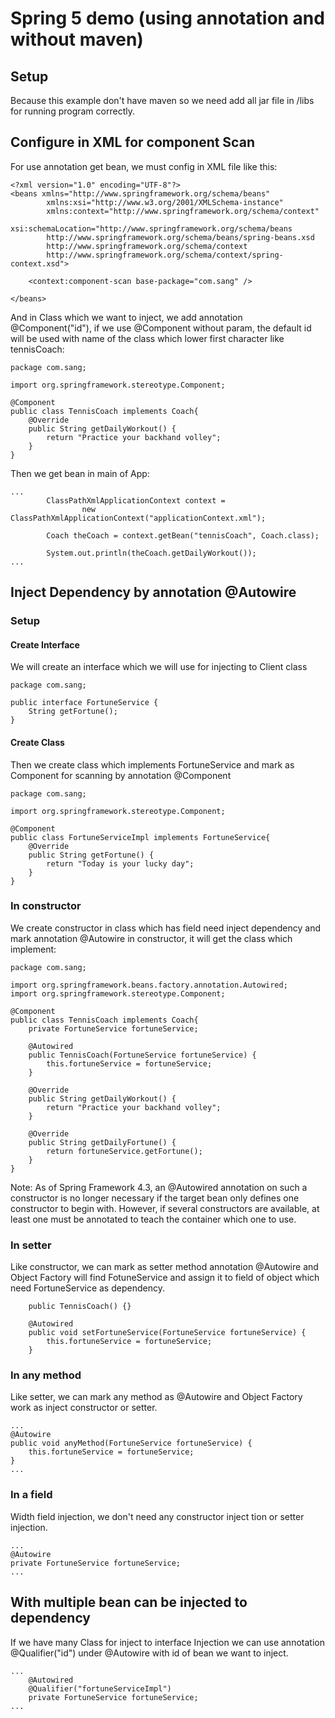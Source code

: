 # Spring 5 demo (using annotation and without maven)

## Setup
Because this example don't have maven so we need add all jar file in /libs for running program correctly. 

## Configure in XML for component Scan
For use annotation get bean, we must config in XML file like this:
```
<?xml version="1.0" encoding="UTF-8"?>
<beans xmlns="http://www.springframework.org/schema/beans"
		xmlns:xsi="http://www.w3.org/2001/XMLSchema-instance"
		xmlns:context="http://www.springframework.org/schema/context"
		xsi:schemaLocation="http://www.springframework.org/schema/beans
		http://www.springframework.org/schema/beans/spring-beans.xsd
		http://www.springframework.org/schema/context
		http://www.springframework.org/schema/context/spring-context.xsd">

	<context:component-scan base-package="com.sang" />
	
</beans>
```

And in Class which we want to inject, we add annotation @Component("id"), if we use @Component without param, the default id will be used with name of the class which lower first character like tennisCoach:
```
package com.sang;

import org.springframework.stereotype.Component;

@Component
public class TennisCoach implements Coach{
    @Override
    public String getDailyWorkout() {
        return "Practice your backhand volley";
    }
}
```

Then we get bean in main of App:
```
...
        ClassPathXmlApplicationContext context =
                new ClassPathXmlApplicationContext("applicationContext.xml");

        Coach theCoach = context.getBean("tennisCoach", Coach.class);

        System.out.println(theCoach.getDailyWorkout());
...
```

## Inject Dependency by annotation @Autowire

### Setup
#### Create Interface
We will create an interface which we will use for injecting to Client class
```
package com.sang;

public interface FortuneService {
    String getFortune();
}
```

#### Create Class
Then we create class which implements FortuneService and mark as Component for scanning by annotation @Component
```
package com.sang;

import org.springframework.stereotype.Component;

@Component
public class FortuneServiceImpl implements FortuneService{
    @Override
    public String getFortune() {
        return "Today is your lucky day";
    }
}
```
### In constructor
We create constructor in class which has field need inject dependency and mark annotation @Autowire in constructor, it will get the class which implement:

```
package com.sang;

import org.springframework.beans.factory.annotation.Autowired;
import org.springframework.stereotype.Component;

@Component
public class TennisCoach implements Coach{
    private FortuneService fortuneService;

    @Autowired
    public TennisCoach(FortuneService fortuneService) {
        this.fortuneService = fortuneService;
    }

    @Override
    public String getDailyWorkout() {
        return "Practice your backhand volley";
    }

    @Override
    public String getDailyFortune() {
        return fortuneService.getFortune();
    }
}
```

Note: As of Spring Framework 4.3, an @Autowired annotation on such a constructor is no longer necessary if the target bean only defines one constructor to begin with. However, if several constructors are available, at least one must be annotated to teach the container which one to use.

### In setter

Like constructor, we can mark as setter method annotation @Autowire and Object Factory will find FotuneService and assign it to field of object which need FortuneService as dependency.
```
    public TennisCoach() {}

    @Autowired
    public void setFortuneService(FortuneService fortuneService) {
        this.fortuneService = fortuneService;
    }
```

### In any method

Like setter, we can mark any method as @Autowire and Object Factory work as inject constructor or setter.
```
...
@Autowire
public void anyMethod(FortuneService fortuneService) {
    this.fortuneService = fortuneService;
}
...
```
### In a field
Width field injection, we don't need any constructor inject tion or setter injection.
```
...
@Autowire
private FortuneService fortuneService;
...
```

## With multiple bean can be injected to dependency
If we have many Class for inject to interface Injection we can use annotation @Qualifier("id") under @Autowire with id of bean we want to inject.
```
...
    @Autowired
    @Qualifier("fortuneServiceImpl")
    private FortuneService fortuneService;
...
```
